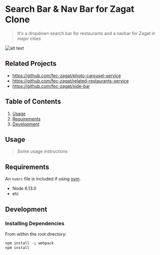 # Search Bar & Nav Bar for Zagat Clone

> It's a dropdown search bar for restaurants and a navbar for Zagat in major cities

![alt text](https://trello-attachments.s3.amazonaws.com/5c9a7197fac3aa03f9504f64/5c9a7220a01da67777cfc298/756c1facd8b3382a348883c79f4bf399/image.png)

## Related Projects

  - https://github.com/fec-zagat/photo-carousel-service
  - https://github.com/fec-zagat/related-restaurants-service
  - https://github.com/fec-zagat/side-bar

## Table of Contents

1. [Usage](#Usage)
1. [Requirements](#requirements)
1. [Development](#development)

## Usage

> Some usage instructions

## Requirements

An `nvmrc` file is included if using [nvm](https://github.com/creationix/nvm).

- Node 6.13.0
- etc

## Development

### Installing Dependencies

From within the root directory:

```sh
npm install -g webpack
npm install
```

